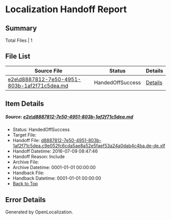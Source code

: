 # <a name='report-top'></a> Localization Handoff Report

## Summary
 Total Files | 1

## File List
 Source File | Status | Details 
 ----------- | ------ | ------- 
 [e2e\d8887812-7e50-4951-803b-1af2f71c5dea.md](https://github.com/OpenLocalizationTestOrg/oltest/blob/1d090a4eedc34be4f60e57cf527c42c77b66a4e3/e2e/d8887812-7e50-4951-803b-1af2f71c5dea.md) | HandedOffSuccess | [Details](#da056be0f9c42949fc2a0434dafe68f7bff8ea295)

## Item Details
##### <a name='da056be0f9c42949fc2a0434dafe68f7bff8ea295'></a> Source: [e2e\d8887812-7e50-4951-803b-1af2f71c5dea.md](https://github.com/OpenLocalizationTestOrg/oltest/blob/1d090a4eedc34be4f60e57cf527c42c77b66a4e3/e2e/d8887812-7e50-4951-803b-1af2f71c5dea.md)
* Status: HandedOffSuccess
* Target File: 
* Handoff File: [d8887812-7e50-4951-803b-1af2f71c5dea.c9e052fc6cda5ae8a52e5faef53a24a0dab4c4ba.de-de.xlf](https://github.com/OpenLocalizationTestOrg/olhandoff-e2e/blob/618f3498d61b6f1d0e5ae35bc97b2f19717421df/ol-handoff/OpenLocalizationTestOrg/oltest-dede-fly/ci/ht/d8887812-7e50-4951-803b-1af2f71c5dea.c9e052fc6cda5ae8a52e5faef53a24a0dab4c4ba.de-de.xlf)
* Handoff Datetime: 2016-07-09 08:47:46
* Handoff Reason: Include
* Archive File: 
* Archive Datetime: 0001-01-01 00:00:00
* Handback File: 
* Handback Datetime: 0001-01-01 00:00:00
* [Back to Top](#report-top)


## Error Details

Generated by OpenLocalization.
